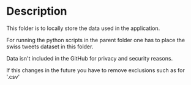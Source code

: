 # Description

This folder is to locally store the data used in the application.

For running the python scripts in the parent folder one has to place the swiss tweets dataset in this folder.

Data isn't included in the GitHub for privacy and security reasons.

If this changes in the future you have to remove exclusions such as for '.csv'